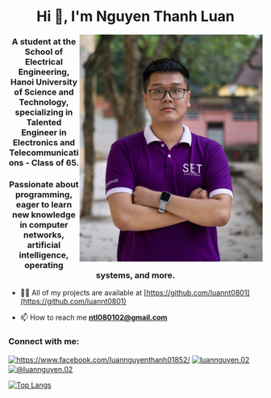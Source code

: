 <h1 align="center">Hi 👋, I'm Nguyen Thanh Luan</h1>
<img align="right" width="auto" height="450" src="luan.jpg">

<h3 align="center">A student at the School of Electrical Engineering, Hanoi University of Science and Technology, specializing in Talented Engineer in Electronics and Telecommunications - Class of 65.</h3>

<h3 align="center"> Passionate about programming, eager to learn new knowledge in computer networks, artificial intelligence, operating systems, and more.</h3>

- 👨‍💻 All of my projects are available at [https://github.com/luannt0801](https://github.com/luannt0801)

- 📫 How to reach me **ntl080102@gmail.com**

<h3 align="left">Connect with me:</h3>
<p align="left">
<a href="https://www.facebook.com/luannguyenthanh01852" target="blank"><img align="center" src="https://raw.githubusercontent.com/rahuldkjain/github-profile-readme-generator/master/src/images/icons/Social/facebook.svg" alt="https://www.facebook.com/luannguyenthanh01852/" height="30" width="40" /></a>
<a href="https://instagram.com/luannguyen.02/" target="blank"><img align="center" src="https://raw.githubusercontent.com/rahuldkjain/github-profile-readme-generator/master/src/images/icons/Social/instagram.svg" alt="luannguyen.02" height="30" width="40" /></a>
<a href="https://www.youtube.com/@luannguyen.02" target="blank"><img align="center" src="https://raw.githubusercontent.com/rahuldkjain/github-profile-readme-generator/master/src/images/icons/Social/youtube.svg" alt="@luannguyen.02" height="30" width="40" /></a>
</p>

[![Top Langs](https://github-readme-stats.vercel.app/api/top-langs/?username=luannt0801&layout=compact&langs_count=10)](https://github.com/anuraghazra/github-readme-stats)
